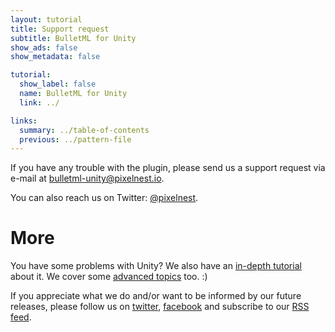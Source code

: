 ```yaml
---
layout: tutorial
title: Support request
subtitle: BulletML for Unity
show_ads: false
show_metadata: false

tutorial:
  show_label: false
  name: BulletML for Unity
  link: ../

links:
  summary: ../table-of-contents
  previous: ../pattern-file
---
```


If you have any trouble with the plugin, please send us a support request via e-mail at [bulletml-unity@pixelnest.io](mailto:bulletml-unity@pixelnest.io).

You can also reach us on Twitter: [@pixelnest][twitter].

# More

You have some problems with Unity? We also have an [in-depth tutorial](/tutorials/2d-game-unity/) about it. We cover some [advanced topics](/tutorials) too. :)

If you appreciate what we do and/or want to be informed by our future releases, please follow us on [twitter][twitter], [facebook][facebook] and subscribe to our [RSS feed][feed].


[twitter]: https://twitter.com/pixelnest
[facebook]: https://www.facebook.com/pixelneststudio
[feed]: http://feedpress.me/pixelnest
